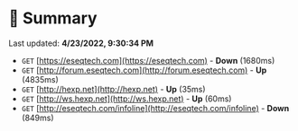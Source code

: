 # 📖 Summary
Last updated: **4/23/2022, 9:30:34 PM**

- `GET` [https://eseqtech.com](https://eseqtech.com) - **Down** (1680ms)
- `GET` [http://forum.eseqtech.com](http://forum.eseqtech.com) - **Up** (4835ms)
- `GET` [http://hexp.net](http://hexp.net) - **Up** (35ms)
- `GET` [http://ws.hexp.net](http://ws.hexp.net) - **Up** (60ms)
- `GET` [http://eseqtech.com/infoline](http://eseqtech.com/infoline) - **Down** (849ms)

